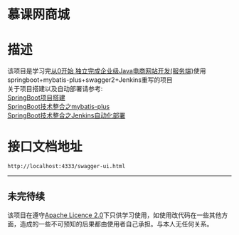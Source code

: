 # 慕课网商城
# 描述
该项目是学习完[从0开始 独立完成企业级Java电商网站开发(服务端)](https://coding.imooc.com/learn/list/96.html)使用springboot+mybatis-plus+swagger2+Jenkins重写的项目
<br/>
关于项目搭建以及自动部署请参考:<br/>[SpringBoot项目搭建](https://www.jianshu.com/p/668c157e7efc)<br/>
[SpringBoot技术整合之mybatis-plus](https://www.jianshu.com/p/729d6012b339)<br/>
[SpringBoot技术整合之Jenkins自动化部署](https://www.jianshu.com/p/d6df79392773)<br/>
# 接口文档地址
    http://localhost:4333/swagger-ui.html

---
未完待续
---
该项目在遵守[Apache Licence 2.0](https://www.apache.org/licenses/LICENSE-2.0.html)下只供学习使用，如使用改代码在一些其他方面，造成的一些不可预知的后果都由使用者自己承担。与本人无任何关系。


